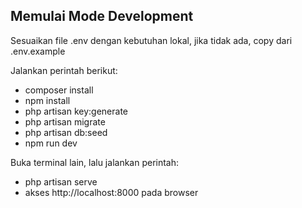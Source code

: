 ## Memulai Mode Development
Sesuaikan file .env dengan kebutuhan lokal, jika tidak ada, copy dari .env.example

Jalankan perintah berikut:
- composer install
- npm install
- php artisan key:generate
- php artisan migrate
- php artisan db:seed
- npm run dev

Buka terminal lain, lalu jalankan perintah:
- php artisan serve
- akses http://localhost:8000 pada browser